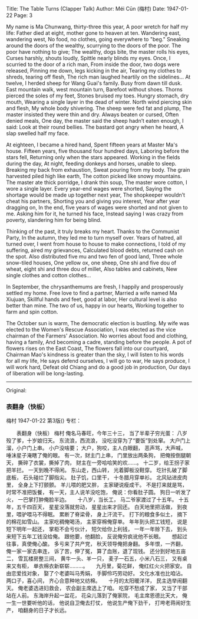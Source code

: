 Title: The Table Turns (Clapper Talk)
Author: Méi Cūn (梅村)
Date: 1947-01-22
Page: 3

My name is Ma Chunwang, thirty-three this year,
A poor wretch for half my life:
Father died at eight, mother gone to heaven at ten.
Wandering east, wandering west,
No food, no clothes, going everywhere to "beg."
Sneaking around the doors of the wealthy, scurrying to the doors of the poor.
The poor have nothing to give;
The wealthy, dogs bite, the master rolls his eyes,
Curses harshly, shouts loudly,
Spittle nearly blinds my eyes.
Once, I scurried to the door of a rich man,
From inside the door, two dogs were released,
Pinning me down, legs kicking in the air,
Tearing my clothes to shreds, tearing off flesh,
The rich man laughed heartily on the sidelines…
At twelve, I herded sheep for Wang Guai's family.
Busy from dawn till dusk.
East mountain walk, west mountain turn,
Barefoot without shoes.
Thorns pierced the soles of my feet,
Stones bruised my toes.
Hungry stomach, dry mouth,
Wearing a single layer in the dead of winter.
North wind piercing skin and flesh,
My whole body shivering.
The sheep were fed fat and plump,
The master insisted they were thin and dry.
Always beaten or cursed,
Often denied meals,
One day, the master said the sheep hadn’t eaten enough,
I said: Look at their round bellies.
The bastard got angry when he heard,
A slap swelled half my face.

At eighteen, I became a hired hand,
Spent fifteen years at Master Ma's house.
Fifteen years, five thousand four hundred days,
Laboring before the stars fell,
Returning only when the stars appeared.
Working in the fields during the day,
At night, feeding donkeys and horses, unable to sleep.
Breaking my back from exhaustion,
Sweat pouring from my body.
The grain harvested piled high like earth,
The cotton picked like snowy mountains.
The master ate thick porridge, I drank thin soup,
The master wore cotton, I wore a single layer.
Every year-end wages were shorted,
Saying the shortage would be made up together next year,
The shopkeeper wouldn’t cheat his partners,
Shorting you and giving you interest,
Year after year dragging on,
In the end, five years of wages were shorted and not given to me.
Asking him for it, he turned his face,
Instead saying I was crazy from poverty, slandering him for being blind.

Thinking of the past, it truly breaks my heart.
Thanks to the Communist Party,
In the autumn, they led me to turn myself over.
Years of hatred, all turned over,
I went from house to house to make connections,
I told of my suffering, aired my grievances,
Calculated blood debts, returned cash on the spot.
Also distributed five mu and two fen of good land,
Three whole snow-tiled houses,
One yellow ox, one sheep,
One shi and five dou of wheat, eight shi and three dou of millet,
Also tables and cabinets,
New single clothes and cotton clothes…

In September, the chrysanthemums are fresh,
I happily and prosperously settled my home.
Free love to find a partner,
Married a wife named Ma Xiujuan,
Skillful hands and feet, good at labor,
Her cultural level is also better than mine.
The two of us, happy in our hearts,
Working together to farm and spin cotton.

The October sun is warm,
The democratic election is bustling.
My wife was elected to the Women's Rescue Association,
I was elected as the vice chairman of the Farmers' Association.
No worries about food and clothing, having a family,
And becoming a cadre, standing before the people.
A pot of flowers rises on the East Coast,
The flowers fall into our courtyard,
Chairman Mao's kindness is greater than the sky,
I will listen to his words for all my life,
He says defend ourselves, I will go to war,
He says produce, I will work hard,
Defeat old Chiang and do a good job in production,
Our days of liberation will be long-lasting.



<hr /> 

Original: 


### 表翻身（快板）
梅村
1947-01-22
第3版()
专栏：

　　表翻身（快板）
    梅村
    俺名马春旺，今年三十三，
    当了半辈子穷光蛋：
    八岁殁了爹，十岁娘归天。
    东流浪，西流浪，
    没吃没穿为了“要饭”到处窜。
    大户门上溜，小户门上串。
    小户没啥要；
    大户，狗咬，主人白眼翻，
    恶声骂，大声喊，
    唾沫星子淹瞎了俺的眼。
    有一次，财主门上串，
    门里放出两条狗，
    把俺按倒腿朝天，
    撕碎了衣裳，撕掉了肉，
    财主在一旁哈哈笑的欢……。
    十二岁，给王拐子家把羊拦。
    一天到晚不得闲。
    东山走，西山转，
    光着脚板没鞋穿。
    圪针扎破了脚底板，
    石头碰烂了脚指尖。
    肚子饥，口里干，
    十冬腊月穿单衫。
    北风钻进皮肉里，
    全身上下打颤颤。
    羊儿喂的肥又胖，
    主家硬说瘦成干。
    不是打来就是骂，
    时常不准把饭餐，
    有一天，主人说羊没吃饱，
    俺说：你看肚子圆。
    狗日一听发了火，
    一巴掌打肿俺脸半边。
　
    十八岁，当长工，
    马二爷家渡过了十五年。
    十五年，五千四百天，
    星星没落就劳动，
    星星出来才回还。
    白天地里把活做，
    到夜里，喂驴喂马不得眠。
    累断了脊梁骨，
    身上汗流干。
    打下的粮食多似土，
    摘下的棉花如雪山。
    主家吃稠俺喝汤，
    主家穿棉俺穿单。
    年年到头把工钱短，
    说是短下明年一起还，
    掌柜不会亏伙计，
    短欠给你上利钱，
    一年一年赊下去，
    到头来短下五年工钱没给俺。
    跟他要，他翻脸，
    反说俺穷疯讹他不长眼。
　
    想起过往事，真使俺心酸。
    多亏来了共产党，
    秋天领导俺把身翻。
    多年恨，一齐翻，
    俺一家一家去串连，
    诉了苦，伸了冤，
    算了血账，退了现钱。
    还分到好地五亩二，
    雪瓦楼房整三间，
    黄牛一头、羊一只，
    麦子一石五，小米八石三，
    又有桌来又有柜，
    单衣棉衣新崭崭………。
　
    九月里，菊花鲜，
    俺红红火火把家安。
    自由恋爱找对象，
    娶了个老婆叫马秀娟，
    手脚伶巧劳动好。
    文化水准也比咱沾。
    两口子，喜心间，
    齐心合意种地又纺棉。
　
    十月的太阳暖洋洋，
    民主选举闹翻天。
    俺老婆选进妇救会，
    农会副主席选上了咱。
    吃穿不愁成了家，
    又当了干部站在人前。
    东海岸升起一盆花，
    花朵儿落到了俺家院，
    毛主席恩德比天大，
    俺一生一世要听他的话，
    他说自卫俺去打仗，
    他说生产俺下劲干，
    打垮老蒋闹好生产，
    咱翻身的日子才长远。
